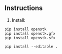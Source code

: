 ## Instructions

1. Install:

```
pip install openstk
pip install openstk.gfx
pip install openstk.sfx
```

```
pip install --editable .
```